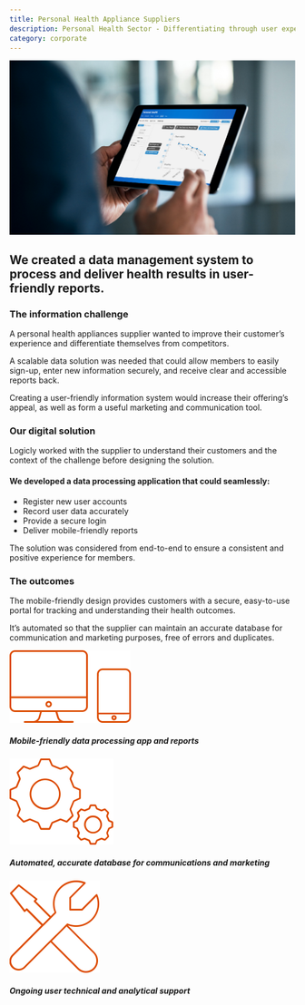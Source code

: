 ```yaml
---
title: Personal Health Appliance Suppliers
description: Personal Health Sector - Differentiating through user experience and compelling insights
category: corporate
---
```

<div class="grid grid-cols-12 gap-0 lg:gap-8">

<div class="col-span-12 project-images">
    <img src="/Projects/Images/15_Personal_Health_Appliance_Suppliers/Personal-Health-Appliance-Suppliers-data-on-ipad.jpg" />
</div>


<div class="col-span-12 lg:col-span-9 project-text lg:order-last">
<div>

## We created a data management system to process and deliver health results in user-friendly reports.

### The information challenge
A personal health appliances supplier wanted to improve their customer’s experience and differentiate themselves from competitors.

A scalable data solution was needed that could allow members to easily sign-up, enter new information securely, and receive clear and accessible reports back.

Creating a user-friendly information system would increase their offering’s appeal, as well as form a useful marketing and communication tool.

### Our digital solution
Logicly worked with the supplier to understand their customers and the context of the challenge before designing the solution.

#### We developed a data processing application that could seamlessly:
<div class="project-text-list">
  <ul>
    <li>Register new user accounts</li>
    <li>Record user data accurately</li>
    <li>Provide a secure login</li>
    <li>Deliver mobile-friendly reports</li>
  </ul>
</div>

The solution was considered from end-to-end to ensure a consistent and positive experience for members.

### The outcomes
The mobile-friendly design provides customers with a secure, easy-to-use portal for tracking and understanding their health outcomes.

It’s automated so that the supplier can maintain an accurate database for communication and marketing purposes, free of errors and duplicates.

</div>
</div>


<div class="col-span-12 lg:col-span-3 icons-sidebar">
<div>
<img src="/Projects/Icons/15_Personal_Health_Appliance_Suppliers/Mobile_friendly_data_processing_app_and_reports.svg" />

##### Mobile-friendly data processing app and reports
</div>

<div>
<img src="/Projects/Icons/15_Personal_Health_Appliance_Suppliers/Automated_accurate_database_for_communications_marketing.svg" />

##### Automated, accurate database for communications and marketing
</div>

<div class="icons-sidebar-last">
<img src="/Projects/Icons/15_Personal_Health_Appliance_Suppliers/Ongoing_user_technical_and_analytical_support.svg" />

##### Ongoing user technical and analytical support
</div>
</div>

</div>

